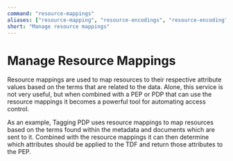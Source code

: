 ```yaml
---
command: "resource-mappings"
aliases: ["resource-mapping", "resource-encodings", "resource-encoding"]
short: "Manage resource mappings"
---
```


# Manage Resource Mappings

Resource mappings are used to map resources to their respective attribute values based on the terms
that are related to the data. Alone, this service is not very useful, but when combined with a PEP
or PDP that can use the resource mappings it becomes a powerful tool for automating access control.

As an example, Tagging PDP uses resource mappings to map resources based on the terms found within
the metadata and documents which are sent to it. Combined with the resource mappings it can then
determine which attributes should be applied to the TDF and return those attributes to the PEP.
